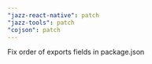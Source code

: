 ```yaml
---
"jazz-react-native": patch
"jazz-tools": patch
"cojson": patch
---
```


Fix order of exports fields in package.json
